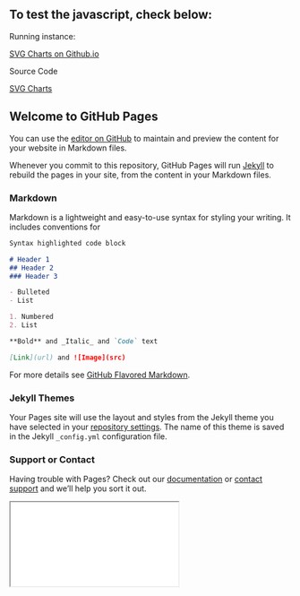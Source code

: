 ## To test the javascript, check below:

Running instance:

<a href="https://iotlearner0level.github.io/ESP8266-Chart/SVGChart.html">SVG Charts on Github.io</a>

Source Code

<a href="SVGChart 2.html">SVG Charts</a>

## Welcome to GitHub Pages

You can use the [editor on GitHub](https://github.com/iotlearner0level/ESP8266-Chart/edit/master/README.md) to maintain and preview the content for your website in Markdown files.

Whenever you commit to this repository, GitHub Pages will run [Jekyll](https://jekyllrb.com/) to rebuild the pages in your site, from the content in your Markdown files.

### Markdown

Markdown is a lightweight and easy-to-use syntax for styling your writing. It includes conventions for

```markdown
Syntax highlighted code block

# Header 1
## Header 2
### Header 3

- Bulleted
- List

1. Numbered
2. List

**Bold** and _Italic_ and `Code` text

[Link](url) and ![Image](src)
```

For more details see [GitHub Flavored Markdown](https://guides.github.com/features/mastering-markdown/).

### Jekyll Themes

Your Pages site will use the layout and styles from the Jekyll theme you have selected in your [repository settings](https://github.com/iotlearner0level/ESP8266-Chart/settings). The name of this theme is saved in the Jekyll `_config.yml` configuration file.

### Support or Contact

Having trouble with Pages? Check out our [documentation](https://help.github.com/categories/github-pages-basics/) or [contact support](https://github.com/contact) and we’ll help you sort it out.
<iframe src="/SVGChart 2.html"></iframe>
